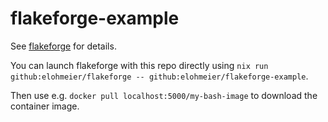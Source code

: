 # flakeforge-example

See [flakeforge](https://github.com/elohmeier/flakeforge) for details.

You can launch flakeforge with this repo directly using `nix run github:elohmeier/flakeforge -- github:elohmeier/flakeforge-example`.

Then use e.g. `docker pull localhost:5000/my-bash-image` to download the container image.

